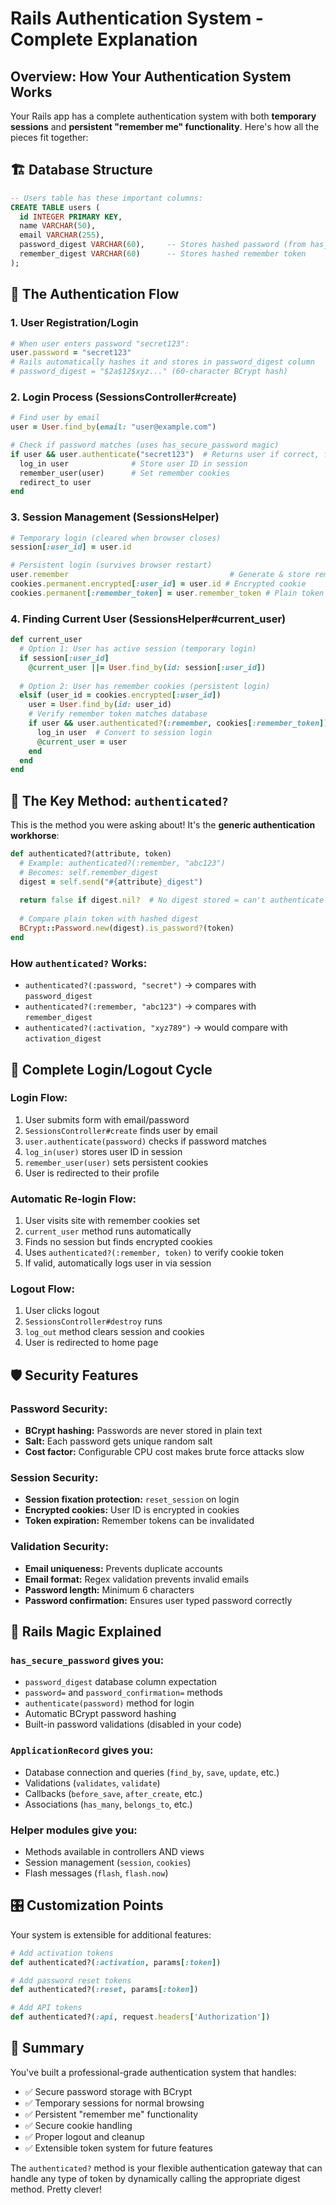 # Rails Authentication System - Complete Explanation

## Overview: How Your Authentication System Works

Your Rails app has a complete authentication system with both **temporary sessions** and **persistent "remember me" functionality**. Here's how all the pieces fit together:

## 🏗️ Database Structure

```sql
-- Users table has these important columns:
CREATE TABLE users (
  id INTEGER PRIMARY KEY,
  name VARCHAR(50),
  email VARCHAR(255), 
  password_digest VARCHAR(60),     -- Stores hashed password (from has_secure_password)
  remember_digest VARCHAR(60)      -- Stores hashed remember token
);
```

## 🔐 The Authentication Flow

### 1. **User Registration/Login**
```ruby
# When user enters password "secret123":
user.password = "secret123"
# Rails automatically hashes it and stores in password_digest column
# password_digest = "$2a$12$xyz..." (60-character BCrypt hash)
```

### 2. **Login Process** (SessionsController#create)
```ruby
# Find user by email
user = User.find_by(email: "user@example.com")

# Check if password matches (uses has_secure_password magic)
if user && user.authenticate("secret123")  # Returns user if correct, false if wrong
  log_in user              # Store user ID in session
  remember_user(user)      # Set remember cookies
  redirect_to user
end
```

### 3. **Session Management** (SessionsHelper)
```ruby
# Temporary login (cleared when browser closes)
session[:user_id] = user.id

# Persistent login (survives browser restart)
user.remember                                    # Generate & store remember token
cookies.permanent.encrypted[:user_id] = user.id # Encrypted cookie
cookies.permanent[:remember_token] = user.remember_token # Plain token
```

### 4. **Finding Current User** (SessionsHelper#current_user)
```ruby
def current_user
  # Option 1: User has active session (temporary login)
  if session[:user_id]
    @current_user ||= User.find_by(id: session[:user_id])
    
  # Option 2: User has remember cookies (persistent login)  
  elsif (user_id = cookies.encrypted[:user_id])
    user = User.find_by(id: user_id)
    # Verify remember token matches database
    if user && user.authenticated?(:remember, cookies[:remember_token])
      log_in user  # Convert to session login
      @current_user = user
    end
  end
end
```

## 🎯 The Key Method: `authenticated?`

This is the method you were asking about! It's the **generic authentication workhorse**:

```ruby
def authenticated?(attribute, token)
  # Example: authenticated?(:remember, "abc123")
  # Becomes: self.remember_digest
  digest = self.send("#{attribute}_digest")
  
  return false if digest.nil?  # No digest stored = can't authenticate
  
  # Compare plain token with hashed digest
  BCrypt::Password.new(digest).is_password?(token)
end
```

### How `authenticated?` Works:
- `authenticated?(:password, "secret")` → compares with `password_digest`
- `authenticated?(:remember, "abc123")` → compares with `remember_digest`  
- `authenticated?(:activation, "xyz789")` → would compare with `activation_digest`

## 🔄 Complete Login/Logout Cycle

### **Login Flow:**
1. User submits form with email/password
2. `SessionsController#create` finds user by email
3. `user.authenticate(password)` checks if password matches
4. `log_in(user)` stores user ID in session
5. `remember_user(user)` sets persistent cookies
6. User is redirected to their profile

### **Automatic Re-login Flow:**
1. User visits site with remember cookies set
2. `current_user` method runs automatically
3. Finds no session but finds encrypted cookies
4. Uses `authenticated?(:remember, token)` to verify cookie token
5. If valid, automatically logs user in via session

### **Logout Flow:**
1. User clicks logout
2. `SessionsController#destroy` runs
3. `log_out` method clears session and cookies
4. User is redirected to home page

## 🛡️ Security Features

### **Password Security:**
- **BCrypt hashing:** Passwords are never stored in plain text
- **Salt:** Each password gets unique random salt
- **Cost factor:** Configurable CPU cost makes brute force attacks slow

### **Session Security:**
- **Session fixation protection:** `reset_session` on login
- **Encrypted cookies:** User ID is encrypted in cookies
- **Token expiration:** Remember tokens can be invalidated

### **Validation Security:**
- **Email uniqueness:** Prevents duplicate accounts
- **Email format:** Regex validation prevents invalid emails  
- **Password length:** Minimum 6 characters
- **Password confirmation:** Ensures user typed password correctly

## 🧰 Rails Magic Explained

### **`has_secure_password`** gives you:
- `password_digest` database column expectation
- `password=` and `password_confirmation=` methods
- `authenticate(password)` method for login
- Automatic BCrypt password hashing
- Built-in password validations (disabled in your code)

### **`ApplicationRecord`** gives you:
- Database connection and queries (`find_by`, `save`, `update`, etc.)
- Validations (`validates`, `validate`)
- Callbacks (`before_save`, `after_create`, etc.)
- Associations (`has_many`, `belongs_to`, etc.)

### **Helper modules** give you:
- Methods available in controllers AND views
- Session management (`session`, `cookies`)
- Flash messages (`flash`, `flash.now`)

## 🎛️ Customization Points

Your system is extensible for additional features:

```ruby
# Add activation tokens
def authenticated?(:activation, params[:token])

# Add password reset tokens  
def authenticated?(:reset, params[:token])

# Add API tokens
def authenticated?(:api, request.headers['Authorization'])
```

## 📝 Summary

You've built a professional-grade authentication system that handles:
- ✅ Secure password storage with BCrypt
- ✅ Temporary sessions for normal browsing
- ✅ Persistent "remember me" functionality
- ✅ Secure cookie handling
- ✅ Proper logout and cleanup
- ✅ Extensible token system for future features

The `authenticated?` method is your flexible authentication gateway that can handle any type of token by dynamically calling the appropriate digest method. Pretty clever!
